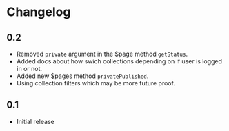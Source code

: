 # Changelog

## 0.2

- Removed `private` argument in the $page method `getStatus`.
- Added docs about how swich collections depending on if user is logged in or not.
- Added new $pages method `privatePublished`.
- Using collection filters which may be more future proof.

## 0.1

- Initial release